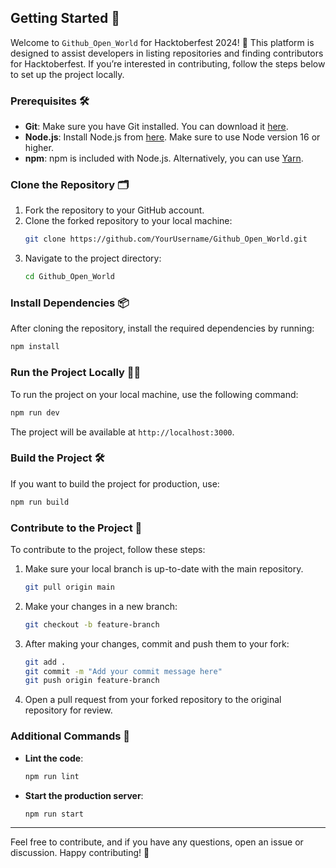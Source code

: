 ## Getting Started 🚀

Welcome to `Github_Open_World` for Hacktoberfest 2024! 🎉 This platform is designed to assist developers in listing repositories and finding contributors for Hacktoberfest. If you’re interested in contributing, follow the steps below to set up the project locally.

### Prerequisites 🛠️
- **Git**: Make sure you have Git installed. You can download it [here](https://git-scm.com/).
- **Node.js**: Install Node.js from [here](https://nodejs.org/). Make sure to use Node version 16 or higher.
- **npm**: npm is included with Node.js. Alternatively, you can use [Yarn](https://yarnpkg.com/).

### Clone the Repository 🗂️
1. Fork the repository to your GitHub account.
2. Clone the forked repository to your local machine:
   ```bash
   git clone https://github.com/YourUsername/Github_Open_World.git
   ```
3. Navigate to the project directory:
   ```bash
   cd Github_Open_World
   ```

### Install Dependencies 📦
After cloning the repository, install the required dependencies by running:
```bash
npm install
```

### Run the Project Locally 🏃‍♂️
To run the project on your local machine, use the following command:
```bash
npm run dev
```
The project will be available at `http://localhost:3000`.

### Build the Project 🛠️
If you want to build the project for production, use:
```bash
npm run build
```

### Contribute to the Project 🌱
To contribute to the project, follow these steps:
1. Make sure your local branch is up-to-date with the main repository.
   ```bash
   git pull origin main
   ```
2. Make your changes in a new branch:
   ```bash
   git checkout -b feature-branch
   ```
3. After making your changes, commit and push them to your fork:
   ```bash
   git add .
   git commit -m "Add your commit message here"
   git push origin feature-branch
   ```
4. Open a pull request from your forked repository to the original repository for review.

### Additional Commands 📜
- **Lint the code**:
  ```bash
  npm run lint
  ```
- **Start the production server**:
  ```bash
  npm run start
  ```

---

Feel free to contribute, and if you have any questions, open an issue or discussion. Happy contributing! 🎉

